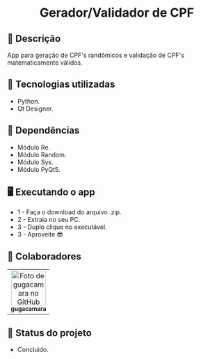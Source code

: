 <h1 align="center">Gerador/Validador de CPF</h1>

## :memo: Descrição
App para geração de CPF's randômicos e validação de CPF's matematicamente válidos.

## :wrench: Tecnologias utilizadas
* Python.
* Qt Designer.

## :file_folder: Dependências
* Módulo Re.
* Módulo Random.
* Módulo Sys.
* Módulo PyQt5.

## :desktop_computer: Executando o app
* 1 - Faça o download do arquivo .zip.
* 2 - Extraia no seu PC.
* 3 - Duplo clique no executável.
* 3 - Aproveite :sunglasses:

## :handshake: Colaboradores
<table>
  <tr>
    <td align="center">
      <a href="https://github.com/gugacamara">
        <img src="https://avatars.githubusercontent.com/u/94768089?v=4" width="80px;" alt="Foto de gugacamara no GitHub"/><br>
        <sub>
          <b>gugacamara</b>
        </sub>
      </a>
    </td>
  </tr>
</table>

## :dart: Status do projeto
* Concluido.

